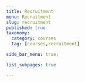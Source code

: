 ```yaml
---
title: Recruitment
menu: Recruitment
slug: recruitment
published: true
taxonomy:
  category: courses
  tag: [courses,recruitment]

side_bar_menu: true;

list_subpages: true

---
```

